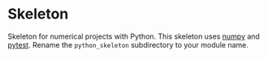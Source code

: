 # Skeleton

Skeleton for numerical projects with Python. This skeleton uses [numpy](https://numpy.org/) and [pytest](https://pytest.org). Rename the `python_skeleton` subdirectory to your module name.